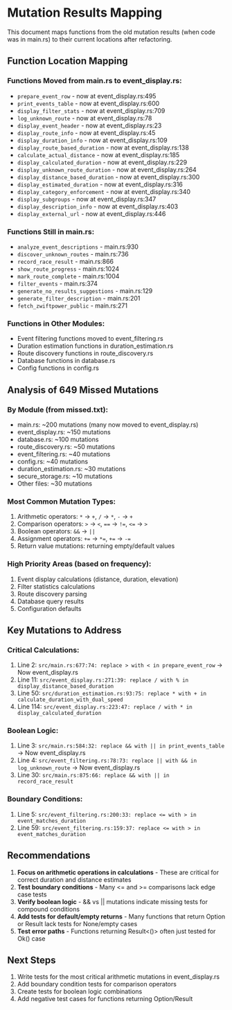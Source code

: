# Mutation Results Mapping

This document maps functions from the old mutation results (when code was in main.rs) to their current locations after refactoring.

## Function Location Mapping

### Functions Moved from main.rs to event_display.rs:
- `prepare_event_row` - now at event_display.rs:495
- `print_events_table` - now at event_display.rs:600
- `display_filter_stats` - now at event_display.rs:709
- `log_unknown_route` - now at event_display.rs:78
- `display_event_header` - now at event_display.rs:23
- `display_route_info` - now at event_display.rs:45
- `display_duration_info` - now at event_display.rs:109
- `display_route_based_duration` - now at event_display.rs:138
- `calculate_actual_distance` - now at event_display.rs:185
- `display_calculated_duration` - now at event_display.rs:229
- `display_unknown_route_duration` - now at event_display.rs:264
- `display_distance_based_duration` - now at event_display.rs:300
- `display_estimated_duration` - now at event_display.rs:316
- `display_category_enforcement` - now at event_display.rs:340
- `display_subgroups` - now at event_display.rs:347
- `display_description_info` - now at event_display.rs:403
- `display_external_url` - now at event_display.rs:446

### Functions Still in main.rs:
- `analyze_event_descriptions` - main.rs:930
- `discover_unknown_routes` - main.rs:736
- `record_race_result` - main.rs:866
- `show_route_progress` - main.rs:1024
- `mark_route_complete` - main.rs:1004
- `filter_events` - main.rs:374
- `generate_no_results_suggestions` - main.rs:129
- `generate_filter_description` - main.rs:201
- `fetch_zwiftpower_public` - main.rs:271

### Functions in Other Modules:
- Event filtering functions moved to event_filtering.rs
- Duration estimation functions in duration_estimation.rs
- Route discovery functions in route_discovery.rs
- Database functions in database.rs
- Config functions in config.rs

## Analysis of 649 Missed Mutations

### By Module (from missed.txt):
- main.rs: ~200 mutations (many now moved to event_display.rs)
- event_display.rs: ~150 mutations
- database.rs: ~100 mutations 
- route_discovery.rs: ~50 mutations
- event_filtering.rs: ~40 mutations
- config.rs: ~40 mutations
- duration_estimation.rs: ~30 mutations
- secure_storage.rs: ~10 mutations
- Other files: ~30 mutations

### Most Common Mutation Types:
1. Arithmetic operators: `*` → `+`, `/` → `*`, `-` → `+`
2. Comparison operators: `>` → `<`, `==` → `!=`, `<=` → `>`
3. Boolean operators: `&&` → `||`
4. Assignment operators: `+=` → `*=`, `+=` → `-=`
5. Return value mutations: returning empty/default values

### High Priority Areas (based on frequency):
1. Event display calculations (distance, duration, elevation)
2. Filter statistics calculations
3. Route discovery parsing
4. Database query results
5. Configuration defaults

## Key Mutations to Address

### Critical Calculations:
1. Line 2: `src/main.rs:677:74: replace > with < in prepare_event_row` → Now event_display.rs
2. Line 11: `src/event_display.rs:271:39: replace / with % in display_distance_based_duration`
3. Line 50: `src/duration_estimation.rs:93:75: replace * with + in calculate_duration_with_dual_speed`
4. Line 114: `src/event_display.rs:223:47: replace / with * in display_calculated_duration`

### Boolean Logic:
1. Line 3: `src/main.rs:584:32: replace && with || in print_events_table` → Now event_display.rs
2. Line 4: `src/event_filtering.rs:78:73: replace || with && in log_unknown_route` → Now event_display.rs
3. Line 30: `src/main.rs:875:66: replace && with || in record_race_result`

### Boundary Conditions:
1. Line 5: `src/event_filtering.rs:200:33: replace <= with > in event_matches_duration`
2. Line 59: `src/event_filtering.rs:159:37: replace <= with > in event_matches_duration`

## Recommendations

1. **Focus on arithmetic operations in calculations** - These are critical for correct duration and distance estimates
2. **Test boundary conditions** - Many <= and >= comparisons lack edge case tests
3. **Verify boolean logic** - && vs || mutations indicate missing tests for compound conditions
4. **Add tests for default/empty returns** - Many functions that return Option or Result lack tests for None/empty cases
5. **Test error paths** - Functions returning Result<()> often just tested for Ok() case

## Next Steps

1. Write tests for the most critical arithmetic mutations in event_display.rs
2. Add boundary condition tests for comparison operators
3. Create tests for boolean logic combinations
4. Add negative test cases for functions returning Option/Result